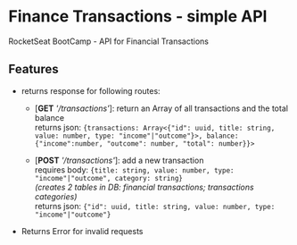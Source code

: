 

# Finance Transactions - simple API
RocketSeat BootCamp - API for Financial Transactions

##  Features
- returns response for following routes:<br />

    - [**GET**  *'/transactions'*]: return an Array of all transactions and the total balance  <br />
    returns json: ```{transactions: Array<{"id": uuid, title: string, value: number, type: "income"|"outcome"}>, balance:{"income":number, "outcome": number, "total": number}}>``` 
    

    - [**POST**  *'/transactions'*]: add a new transaction <br />
        requires body: ```{title: string, value: number, type: "income"|"outcome", category: string}```  <br />
        *(creates 2 tables in DB: financial transactions; transactions categories)* <br /> 
        returns json: ```{"id": uuid, title: string, value: number, type: "income"|"outcome"}```         <br />
        
- Returns Error for invalid requests

